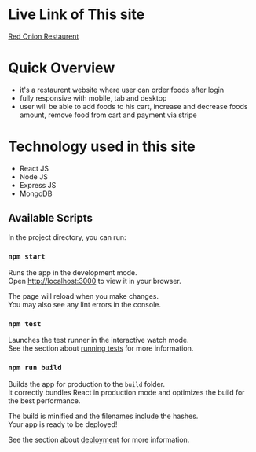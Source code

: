 # Live Link of This site

[Red Onion Restaurent](https://red-onion-restaurent-be03d.firebaseapp.com/)

# Quick Overview

- it's a restaurent website where user can order foods after login
- fully responsive with mobile, tab and desktop
- user will be able to add foods to his cart, increase and decrease foods amount, remove food from cart and payment via stripe

# Technology used in this site

- React JS
- Node JS
- Express JS
- MongoDB

## Available Scripts

In the project directory, you can run:

### `npm start`

Runs the app in the development mode.\
Open [http://localhost:3000](http://localhost:3000) to view it in your browser.

The page will reload when you make changes.\
You may also see any lint errors in the console.

### `npm test`

Launches the test runner in the interactive watch mode.\
See the section about [running tests](https://facebook.github.io/create-react-app/docs/running-tests) for more information.

### `npm run build`

Builds the app for production to the `build` folder.\
It correctly bundles React in production mode and optimizes the build for the best performance.

The build is minified and the filenames include the hashes.\
Your app is ready to be deployed!

See the section about [deployment](https://facebook.github.io/create-react-app/docs/deployment) for more information.
